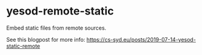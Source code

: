 # yesod-remote-static

Embed static files from remote sources.

See this blogpost for more info:
https://cs-syd.eu/posts/2019-07-14-yesod-static-remote
